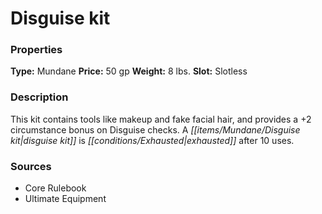 ﻿---
Title: "Disguise kit"
Type: "Mundane"
Price: "50 gp"
Weight: "8 lbs."
Slot: "Slotless"
Description: |
  "This kit contains tools like makeup and fake facial hair, and provides a +2 circumstance bonus on Disguise checks. A disguise kit is exhausted after 10 uses."
Sources: "['Core Rulebook', 'Ultimate Equipment']"
---

# Disguise kit

### Properties

**Type:** Mundane **Price:** 50 gp **Weight:** 8 lbs. **Slot:** Slotless

### Description

This kit contains tools like makeup and fake facial hair, and provides a +2 circumstance bonus on Disguise checks. A _[[items/Mundane/Disguise kit|disguise kit]]_ is _[[conditions/Exhausted|exhausted]]_ after 10 uses.

### Sources

* Core Rulebook
* Ultimate Equipment